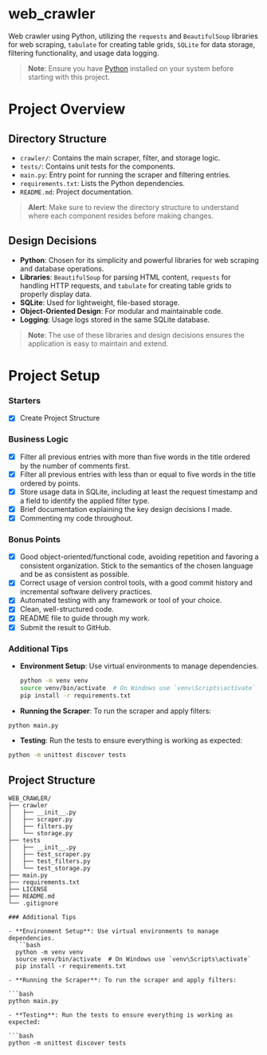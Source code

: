 # web_crawler
Web crawler using Python, utilizing the `requests` and `BeautifulSoup` libraries for web scraping, `tabulate` for creating table grids, `SQLite` for data storage, filtering functionality, and usage data logging.

> **Note**: Ensure you have [Python](https://www.python.org/downloads/) installed on your system before starting with this project.

# Project Overview

## Directory Structure

- `crawler/`: Contains the main scraper, filter, and storage logic.
- `tests/`: Contains unit tests for the components.
- `main.py`: Entry point for running the scraper and filtering entries.
- `requirements.txt`: Lists the Python dependencies.
- `README.md`: Project documentation.

> **Alert**: Make sure to review the directory structure to understand where each component resides before making changes.

## Design Decisions

- **Python**: Chosen for its simplicity and powerful libraries for web scraping and database operations.
- **Libraries**: `BeautifulSoup` for parsing HTML content, `requests` for handling HTTP requests, and `tabulate` for creating table grids to properly display data.
- **SQLite**: Used for lightweight, file-based storage.
- **Object-Oriented Design**: For modular and maintainable code.
- **Logging**: Usage logs stored in the same SQLite database.

> **Note**: The use of these libraries and design decisions ensures the application is easy to maintain and extend.

# Project Setup

### Starters
- [x] Create Project Structure

### Business Logic
- [x] Filter all previous entries with more than five words in the title ordered by the number of comments first.
- [x] Filter all previous entries with less than or equal to five words in the title ordered by points.
- [x] Store usage data in SQLite, including at least the request timestamp and a field to identify the applied filter type.
- [x] Brief documentation explaining the key design decisions I made.
- [x] Commenting my code throughout.

### Bonus Points

- [x] Good object-oriented/functional code, avoiding repetition and favoring a consistent organization. Stick to the semantics of the chosen language and be as consistent as possible.
- [x] Correct usage of version control tools, with a good commit history and incremental software delivery practices.
- [x] Automated testing with any framework or tool of your choice.
- [x] Clean, well-structured code.
- [x] README file to guide through my work.
- [x] Submit the result to GitHub.

### Additional Tips

- **Environment Setup**: Use virtual environments to manage dependencies.
  ```bash
  python -m venv venv
  source venv/bin/activate  # On Windows use `venv\Scripts\activate`
  pip install -r requirements.txt

- **Running the Scraper**: To run the scraper and apply filters:

```bash
python main.py
```

- **Testing**: Run the tests to ensure everything is working as expected:

```bash
python -m unittest discover tests
```

## Project Structure

```plaintext
WEB_CRAWLER/
├── crawler
│   ├── __init__.py
│   ├── scraper.py
│   ├── filters.py
│   └── storage.py
├── tests
│   ├── __init__.py
│   ├── test_scraper.py
│   ├── test_filters.py
│   └── test_storage.py
├── main.py
├── requirements.txt
├── LICENSE
├── README.md
└── .gitignore

### Additional Tips

- **Environment Setup**: Use virtual environments to manage dependencies.
  ```bash
  python -m venv venv
  source venv/bin/activate  # On Windows use `venv\Scripts\activate`
  pip install -r requirements.txt

- **Running the Scraper**: To run the scraper and apply filters:

```bash
python main.py

- **Testing**: Run the tests to ensure everything is working as expected:

```bash
python -m unittest discover tests
